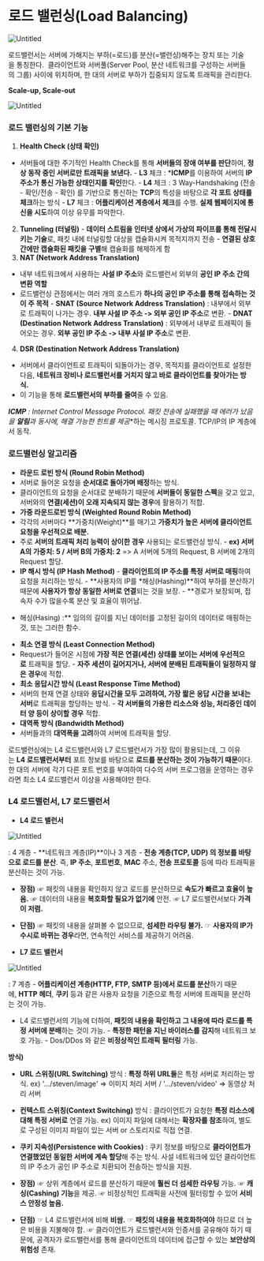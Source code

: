 # 로드 밸런싱(Load Balancing)

![Untitled](%E1%84%85%E1%85%A9%E1%84%83%E1%85%B3%20%E1%84%87%E1%85%A2%E1%86%AF%E1%84%85%E1%85%A5%E1%86%AB%E1%84%89%E1%85%B5%E1%86%BC(Load%20Balancing)%20cd88131df1a6409ab32fef28dafd1c35/Untitled.jpeg)

로드밸런서는 서버에 가해지는 부하(=로드)를 분산(=밸런싱)해주는 장치 또는 기술을 통칭한다.  클라이언트와 서버풀(Server Pool, 분산 네트워크를 구성하는 서버들의 그룹) 사이에 위치하며, 한 대의 서버로 부하가 집중되지 않도록 트래픽을 관리한다.

**Scale-up, Scale-out**

![Untitled](%E1%84%85%E1%85%A9%E1%84%83%E1%85%B3%20%E1%84%87%E1%85%A2%E1%86%AF%E1%84%85%E1%85%A5%E1%86%AB%E1%84%89%E1%85%B5%E1%86%BC(Load%20Balancing)%20cd88131df1a6409ab32fef28dafd1c35/Untitled%201.jpeg)

### **로드 밸런싱의 기본 기능**

1. **Health Check (상태 확인)**
- 서버들에 대한 주기적인 Health Check를 통해 **서버들의 장애 여부를 판단**하여, **정상 동작 중인 서버로만 트래픽을 보낸다.**
- **L3** 체크 : ***ICMP**를 이용하여 서버의 **IP 주소가 통신 가능한 상태인지를 확인**한다.
- **L4** 체크 : 3 Way-Handshaking (전송 - 확인/전송 - 확인) 를 기반으로 통신하는 **TCP**의 특성을 바탕으로 **각 포트 상태를 체크**하는 방식
- **L7** 체크 : **어플리케이션 계층에서 체크**를 수행. **실제 웹페이지에 통신을 시도**하여 이상 유무를 파악한다.
2. **Tunneling (터널링)**
- **데이터 스트림을 인터넷 상에서 가상의 파이프를 통해 전달시키는 기술**로, 패킷 내에 터널링할 대상을 캡슐화시켜 목적지까지 전송
- **연결된 상호 간에만 캡슐화된 패킷을 구별**해 캡슐화를 해제하게 함
3. **NAT (Network Address Translation)**
- 내부 네트워크에서 사용하는 **사설 IP 주소**와 로드밸런서 외부의 **공인 IP 주소 간의 변환 역할**
- 로드밸런싱 관점에서는 여러 개의 호스트가 **하나의 공인 IP 주소를 통해 접속하는 것이 주 목적**
- **SNAT (Source Network Address Translation)** : 내부에서 외부로 트래픽이 나가는 경우. **내부 사설 IP 주소 -> 외부 공인 IP 주소**로 변환.
- **DNAT (Destination Network Address Translation)** : 외부에서 내부로 트래픽이 들어오는 경우. **외부 공인 IP 주소 -> 내부 사설 IP 주소**로 변환.
4. **DSR (Destination Network Address Translation)**
- 서버에서 클라이언트로 트래픽이 되돌아가는 경우, 목적지를 클라이언트로 설정한 다음, **네트워크 장비나 로드밸런서를 거치지 않고 바로 클라이언트를 찾아가는 방식.** 
- 이 기능을 통해 **로드밸런서의 부하를 줄여**줄 수 있음.

***ICMP** : Internet Control Message Protocol. 패킷 전송에 실패했을 때 에러가 났음을 **알림**과 동시에, 해결 가능한 힌**트를 제공**하는 메시징 프로토콜. TCP/IP의 IP 계층에서 동작.

### **로드밸런싱 알고리즘**

- **라운드 로빈 방식 (Round Robin Method)**
- 서버로 들어온 요청을 **순서대로 돌아가며 배정**하는 방식. 
- 클라이언트의 요청을 순서대로 분배하기 때문에 **서버들이 동일한 스펙**을 갖고 있고, 서버와의 **연결(세션)이 오래 지속되지 않는 경우**에 활용하기 적합.
- **가중 라운드로빈 방식 (Weighted Round Robin Method)**
- 각각의 서버마다 **가중치(Weight)**를 매기고 **가중치가 높은 서버에 클라이언트 요청을 우선적으로 배분.**
- 주로 **서버의 트래픽 처리 능력이 상이한 경우** 사용되는 로드밸런싱 방식.
- **ex) 서버 A의 가중치: 5 / 서버 B의 가중치: 2** => A 서버에 5개의 Request, B 서버에 2개의 Request 할당.
- **IP 해시 방식 (IP Hash Method)**
- **클라이언트의 IP 주소를 특정 서버로 매핑**하여 요청을 처리하는 방식.
- **사용자의 IP를 *해싱(Hashing)**하여 부하를 분산하기 때문에 **사용자가 항상 동일한 서버로 연결**되는 것을 보장.
- **경로가 보장되며, 접속자 수가 많을수록 분산 및 효율이 뛰어남.
* 해싱(Hasing) :** 임의의 길이를 지닌 데이터를 고정된 길이의 데이터로 매핑하는 것, 또는 그러한 함수.
- **최소 연결 방식 (Least Connection Method)**
- Request가 들어온 시점에 **가장 적은 연결(세션) 상태를 보이는 서버에 우선적으로** 트래픽을 할당.
- **자주 세션이 길어지거나, 서버에 분배된 트래픽들이 일정하지 않은 경우**에 적합.
- **최소 응답시간 방식 (Least Response Time Method)**
- 서버의 현재 연결 상태와 **응답시간을 모두 고려하여, 가장 짧은 응답 시간을 보내는 서버**로 트래픽을 할당하는 방식.
- **각 서버들의 가용한 리소스와 성능, 처리중인 데이터 양 등이 상이할 경우** 적합.
- **대역폭 방식 (Bandwidth Method)**
- 서버들과의 **대역폭을 고려**하여 서버에 트래픽을 할당.

로드밸런싱에는 L4 로드밸런서와 L7 로드밸런서가 가장 많이 활용되는데, 그 이유는 **L4 로드밸런서부터** 포트 정보를 바탕으로 **로드를 분산하는 것이 가능하기 때문**이다. 한 대의 서버에 각기 다른 포트 번호를 부여하여 다수의 서버 프로그램을 운영하는 경우라면 최소 L4 로드밸런서 이상을 사용해야만 한다.

### **L4 로드밸런서, L7 로드밸런서**

- **L4 로드 밸런서**

![Untitled](%E1%84%85%E1%85%A9%E1%84%83%E1%85%B3%20%E1%84%87%E1%85%A2%E1%86%AF%E1%84%85%E1%85%A5%E1%86%AB%E1%84%89%E1%85%B5%E1%86%BC(Load%20Balancing)%20cd88131df1a6409ab32fef28dafd1c35/Untitled.png)

: 4 계층 - **네트워크 계층(IP)**이나 3 계층 - **전송 계층(TCP, UDP) 의 정보를 바탕으로 로드를 분산**. 즉, **IP 주소**, **포트번호**, **MAC** 주소, **전송 프로토콜** 등에 따라 트래픽을 분산하는 것이 가능.

- **장점)**
☞ 패킷의 내용을 확인하지 않고 로드를 분산하므로 **속도가 빠르고 효율이 높음.**
☞ 데이터의 내용을 **복호화할 필요가 없기에** 안전.
☞ L7 로드밸런서보다 **가격이 저렴.**
- **단점)**
☞ 패킷의 내용을 살펴볼 수 없으므로, **섬세한 라우팅 불가.**
☞ **사용자의 IP가 수시로 바뀌는 경우**라면, 연속적인 서비스를 제공하기 어려움.

- **L7 로드 밸런서**

![Untitled](%E1%84%85%E1%85%A9%E1%84%83%E1%85%B3%20%E1%84%87%E1%85%A2%E1%86%AF%E1%84%85%E1%85%A5%E1%86%AB%E1%84%89%E1%85%B5%E1%86%BC(Load%20Balancing)%20cd88131df1a6409ab32fef28dafd1c35/Untitled%201.png)

: 7 계층 - **어플리케이션 계층(HTTP, FTP, SMTP 등)에서 로드를 분산**하기 때문에, **HTTP 헤더**, **쿠키** 등과 같은 사용자 요청을 기준으로 특정 서버에 트래픽을 분산하는 것이 가능.

- L4 로드밸런서의 기능에 더하여, **패킷의 내용을 확인하고 그 내용에 따라 로드를 특정 서버에 분배**하는 것이 가능.
- **특정한 패턴을 지닌 바이러스를 감지**해 네트워크 보호 가능.
- Dos/DDos 와 같은 **비정상적인 트래픽 필터링** 가능.

**방식)**

- **URL 스위칭(URL Switching)** 방식 : **특정 하위 URL들**은 특정 서버로 처리하는 방식. ex) '.../steven/image' => 이미지 처리 서버 / '.../steven/video' => 동영상 처리 서버
- **컨텍스트 스위칭(Context Switching)** 방식 : 클라이언트가 요청한 **특정 리소스에 대해 특정 서버로** 연결 가능.
ex) 이미지 파일에 대해서는 **확장자를 참조**하여, 별도로 구성된 이미지 파일이 있는 서버 or 스토리지로 직접 연결.
- **쿠키 지속성(Persistence with Cookies)** : 쿠키 정보를 바탕으로 **클라이언트가 연결했었던 동일한 서버에 계속 할당**해 주는 방식. 사설 네트워크에 있던 클라이언트의 IP 주소가 공인 IP 주소로 치환되어 전송하는 방식을 지원.

- **장점)**
☞ 상위 계층에서 로드를 분산하기 때문에 **훨씬 더 섬세한 라우팅** 가능.
☞ **캐싱(Cashing) 기능**을 제공.
☞ 비정상적인 트래픽을 사전에 필터링할 수 있어 **서비스 안정성 높음.**

- **단점)**
☞ L4 로드밸런서에 비해 **비쌈.**
☞ **패킷의 내용을 복호화하여야** 하므로 더 높은 비용을 지불해야 함.
☞ 클라이언트가 로드밸런서와 인증서를 공유해야 하기 때문에, 공격자가 로드밸런서를 통해 클라이언트의 데이터에 접근할 수 있는 **보안상의 위험성** 존재.